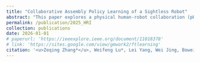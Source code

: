 ```yaml
---
title: "Collaborative Assembly Policy Learning of a Sightless Robot"
abstract: "This paper explores a physical human-robot collaboration (pHRC) task involving the joint insertion of a board into a frame by a sightless robot and a human operator. Here we propose a novel RL approach that utilizes a human-designed admittance controller to facilitate more active robot behavior and reduce human effort. <br/><img src='/images/publications/2025_HRI.jpg'>"
permalink: /publication/2025_HRI
collection: publications
date: 2026-01-01
# paperurl: 'https://ieeexplore.ieee.org/document/11018378'
# link: 'https://sites.google.com/view/gmwork2/ftlearning'
citation: '<u>Zeqing Zhang*</u>, Weifeng Lu*, Lei Yang, Wei Jing, Bowei Tang, Jia Pan (2025). <br><i>The 2025 IEEE International Conference on Robotics and Biomimetics (IEEE ROBIO 2025). Chengdu, China, December 3-7 2025. (<b>Award Finalist</b>)'
---
```


